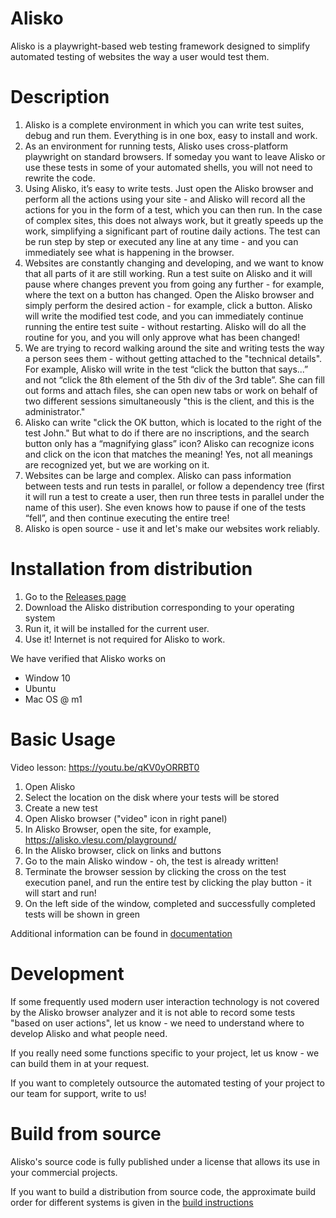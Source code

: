 # Alisko

Alisko is a playwright-based web testing framework designed to simplify automated testing of websites the way a user would test them.

# Description

1. Alisko is a complete environment in which you can write test suites, debug and run them. Everything is in one box, easy to install and work.
2. As an environment for running tests, Alisko uses cross-platform playwright on standard browsers. If someday you want to leave Alisko or use these tests in some of your automated shells, you will not need to rewrite the code.
3. Using Alisko, it’s easy to write tests. Just open the Alisko browser and perform all the actions using your site - and Alisko will record all the actions for you in the form of a test, which you can then run. In the case of complex sites, this does not always work, but it greatly speeds up the work, simplifying a significant part of routine daily actions. The test can be run step by step or executed any line at any time - and you can immediately see what is happening in the browser.
4. Websites are constantly changing and developing, and we want to know that all parts of it are still working. Run a test suite on Alisko and it will pause where changes prevent you from going any further - for example, where the text on a button has changed. Open the Alisko browser and simply perform the desired action - for example, click a button. Alisko will write the modified test code, and you can immediately continue running the entire test suite - without restarting. Alisko will do all the routine for you, and you will only approve what has been changed!
5. We are trying to record walking around the site and writing tests the way a person sees them - without getting attached to the "technical details". For example, Alisko will write in the test “click the button that says...” and not “click the 8th element of the 5th div of the 3rd table”. She can fill out forms and attach files, she can open new tabs or work on behalf of two different sessions simultaneously "this is the client, and this is the administrator."
6. Alisko can write "click the OK button, which is located to the right of the test John." But what to do if there are no inscriptions, and the search button only has a “magnifying glass” icon? Alisko can recognize icons and click on the icon that matches the meaning! Yes, not all meanings are recognized yet, but we are working on it.
7. Websites can be large and complex. Alisko can pass information between tests and run tests in parallel, or follow a dependency tree (first it will run a test to create a user, then run three tests in parallel under the name of this user). She even knows how to pause if one of the tests “fell”, and then continue executing the entire tree!
8. Alisko is open source - use it and let's make our websites work reliably.


# Installation from distribution

1. Go to the [Releases page](https://github.com/vlesu/alisko/releases)
2. Download the Alisko distribution corresponding to your operating system
3. Run it, it will be installed for the current user.
4. Use it! Internet is not required for Alisko to work.

We have verified that Alisko works on
- Window 10
- Ubuntu
- Mac OS @ m1

# Basic Usage

Video lesson: https://youtu.be/qKV0yORRBT0

1. Open Alisko
2. Select the location on the disk where your tests will be stored
3. Create a new test
4. Open Alisko browser ("video" icon in right panel)
5. In Alisko Browser, open the site, for example, https://alisko.vlesu.com/playground/
6. In the Alisko browser, click on links and buttons
7. Go to the main Alisko window - oh, the test is already written!
8. Terminate the browser session by clicking the cross on the test execution panel, and run the entire test by clicking the play button - it will start and run!
9. On the left side of the window, completed and successfully completed tests will be shown in green

Additional information can be found in [documentation](docs/docs.md) 

# Development

If some frequently used modern user interaction technology is not covered by the Alisko browser analyzer and it is not able to record some tests "based on user actions", let us know - we need to understand where to develop Alisko and what people need.

If you really need some functions specific to your project, let us know - we can build them in at your request.

If you want to completely outsource the automated testing of your project to our team for support, write to us!

# Build from source

Alisko's source code is fully published under a license that allows its use in your commercial projects.

If you want to build a distribution from source code, the approximate build order for different systems is given in the [build instructions](docs/build.md) 
